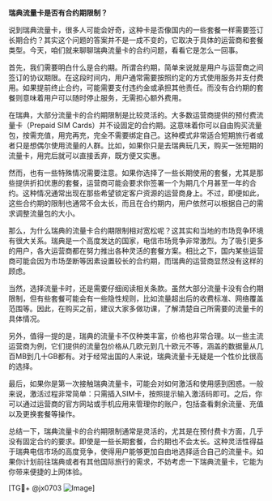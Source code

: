 **瑞典流量卡是否有合约期限制？**

说到瑞典流量卡，很多人可能会好奇，这种卡是否像国内的一些套餐一样需要签订长期合约？其实这个问题的答案并不是一成不变的，它取决于具体的运营商和套餐类型。今天，咱们就来聊聊瑞典流量卡的合约问题，看看它是怎么一回事。

首先，我们需要明白什么是合约期。所谓合约期，简单来说就是用户与运营商之间签订的协议期限。在这段时间内，用户通常需要按照约定的方式使用服务并支付费用。如果提前终止合约，可能需要支付违约金或承担其他责任。而没有合约期的套餐则意味着用户可以随时停止服务，无需担心额外费用。

在瑞典，大部分流量卡的合约期限制是比较灵活的。大多数运营商提供的预付费流量卡（Prepaid SIM Cards）并不设固定的合约期。这意味着你可以自由购买流量包，按需充值，用完再充，完全不需要绑定自己。这种模式非常适合短期旅行者或者只是想偶尔使用流量的人群。比如，如果你只是去瑞典玩几天，购买一张短期的流量卡，用完后就可以直接丢弃，既方便又实惠。

然而，也有一些特殊情况需要注意。如果你选择了一些长期使用的套餐，尤其是那些提供折扣优惠的套餐，运营商可能会要求你签署一个为期几个月甚至一年的合约。这种情况通常出现在那些希望锁定客户资源的运营商身上。不过，即便如此，这些合约期的限制也通常不会太长，而且在合约期内，用户依然可以根据自己的需求调整流量包的大小。

那么，为什么瑞典的流量卡合约期限制相对宽松呢？这其实和当地的市场竞争环境有很大关系。瑞典是一个高度发达的国家，电信市场竞争非常激烈。为了吸引更多的用户，各大运营商都在努力推出各种灵活的套餐方案。相比之下，国内某些运营商可能会因为市场垄断等因素设置较长的合约期，而瑞典的运营商显然没有这样的顾虑。

当然，选择流量卡时，还是需要仔细阅读相关条款。虽然大部分流量卡没有合约期限制，但有些套餐可能会有一些隐性规则，比如流量超出后的收费标准、网络覆盖范围等。因此，在购买之前，建议大家多做功课，了解清楚自己所需要的流量卡的具体情况。

另外，值得一提的是，瑞典的流量卡不仅种类丰富，价格也非常合理。以一些主流运营商为例，它们提供的流量包价格从几欧元到几十欧元不等，涵盖的数据量从几百MB到几十GB都有。对于经常出国的人来说，瑞典流量卡无疑是一个性价比很高的选择。

最后，如果你是第一次接触瑞典流量卡，可能会对如何激活和使用感到困惑。一般来说，激活过程非常简单：只需插入SIM卡，按照提示输入激活码即可。之后，你可以通过运营商的官方网站或手机应用来管理你的账户，包括查看剩余流量、充值以及更换套餐等操作。

总结一下，瑞典流量卡的合约期限制通常是灵活的，尤其是在预付费卡方面，几乎没有固定合约的要求。即使是一些长期套餐，合约期也不会太长。这种灵活性得益于瑞典电信市场的高度竞争，使得用户能够更加自由地选择适合自己的流量卡。如果你计划前往瑞典或者有其他国际旅行的需求，不妨考虑一下瑞典流量卡，它能为你带来便捷的上网体验。

[TG💪+ @jx0703 ![Image](https://github.com/user-attachments/assets/dbca1d08-cadb-493c-b0ec-ad6f7a83f270)]
